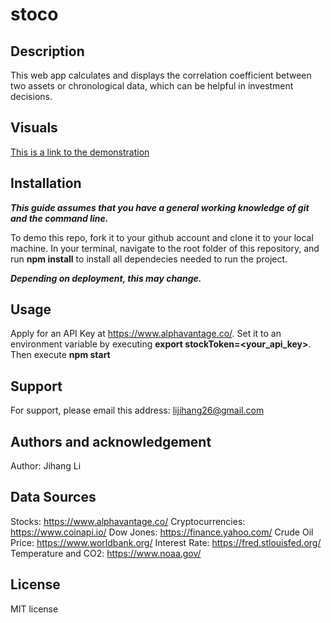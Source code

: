 # stoco

## Description

This web app calculates and displays the correlation coefficient between two assets or chronological data, which can be helpful in investment decisions.

## Visuals

[This is a link to the demonstration](https://morning-stream-12779.herokuapp.com/)

## Installation

***This guide assumes that you have a general working knowledge of git and the command line.***

To demo this repo, fork it to your github account and clone it to your local machine. In your terminal, navigate to the root folder of this repository, and run **npm install** to install all dependecies needed to run the project.

***Depending on deployment, this may change.***

## Usage

Apply for an API Key at https://www.alphavantage.co/. Set it to an environment variable by executing **export stockToken=<your_api_key>**. Then execute **npm start**

## Support

For support, please email this address: lijihang26@gmail.com

## Authors and acknowledgement

Author: Jihang Li

## Data Sources

Stocks: https://www.alphavantage.co/
Cryptocurrencies: https://www.coinapi.io/
Dow Jones: https://finance.yahoo.com/
Crude Oil Price: https://www.worldbank.org/
Interest Rate: https://fred.stlouisfed.org/
Temperature and CO2: https://www.noaa.gov/

## License

MIT license

